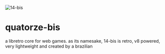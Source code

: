 ![14-bis](https://upload.wikimedia.org/wikipedia/commons/d/d7/14-bis_de_Alberto_Santos_Dumont.jpg)

# quatorze-bis
a libretro core for web games. as its namesake, 14-bis is retro, v8 powered, very lightweight and created by a brazilian
